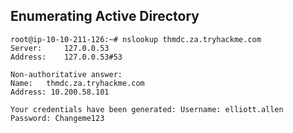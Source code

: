 ## Enumerating Active Directory

```bashshell
root@ip-10-10-211-126:~# nslookup thmdc.za.tryhackme.com
Server:		127.0.0.53
Address:	127.0.0.53#53

Non-authoritative answer:
Name:	thmdc.za.tryhackme.com
Address: 10.200.58.101
```

``` Your credentials have been generated: Username: elliott.allen Password: Changeme123 ```


